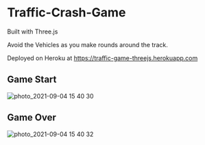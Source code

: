 # Traffic-Crash-Game

Built with Three.js

Avoid the Vehicles as you make rounds around the track.

Deployed on Heroku at https://traffic-game-threejs.herokuapp.com

## Game Start
![photo_2021-09-04 15 40 30](https://user-images.githubusercontent.com/45443638/132087143-e9a3e4d9-6ba2-4b1b-92ac-22766f87a5c2.jpeg)

## Game Over
![photo_2021-09-04 15 40 32](https://user-images.githubusercontent.com/45443638/132087158-966dd19e-2903-401c-873d-354baf272e11.jpeg)
